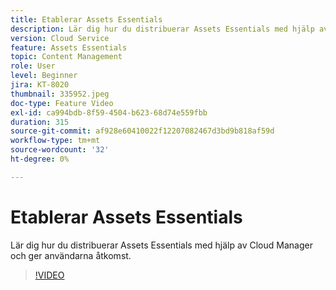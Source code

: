 ```yaml
---
title: Etablerar Assets Essentials
description: Lär dig hur du distribuerar Assets Essentials med hjälp av Cloud Manager och ger användarna åtkomst.
version: Cloud Service
feature: Assets Essentials
topic: Content Management
role: User
level: Beginner
jira: KT-8020
thumbnail: 335952.jpeg
doc-type: Feature Video
exl-id: ca994bdb-8f59-4504-b623-68d74e559fbb
duration: 315
source-git-commit: af928e60410022f12207082467d3bd9b818af59d
workflow-type: tm+mt
source-wordcount: '32'
ht-degree: 0%

---
```


# Etablerar Assets Essentials

Lär dig hur du distribuerar Assets Essentials med hjälp av Cloud Manager och ger användarna åtkomst.

>[!VIDEO](https://video.tv.adobe.com/v/335952?quality=12&learn=on)
